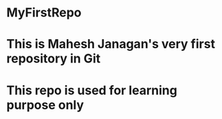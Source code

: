 # MyFirstRepo
# This is Mahesh Janagan's very first repository in Git
# This repo is used for learning purpose only
